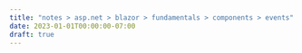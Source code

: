```yaml
---
title: "notes > asp.net > blazor > fundamentals > components > events"
date: 2023-01-01T00:00:00-07:00
draft: true
---
```


